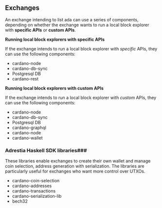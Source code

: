 ## Exchanges

An exchange intending to list ada can use a series of components, depending on whether the exchange wants to run a local block explorer with **specific APIs** or **custom APIs**.

**Running local block explorers with specific APIs**

If the exchange intends to run a local block explorer with *specific* APIs, they can use the following components:

-   cardano-node
-   cardano-db-sync
-   Postgresql DB
-   cardano-rest

**Running local block explorers with custom APIs**

If the exchange intends to run a local block explorer with *custom* APIs, they can use the following components:

-   cardano-node
-   cardano-db-sync
-   Postgresql DB
-   cardano-graphql  
-   cardano-node
-   cardano-wallet

### Adrestia Haskell SDK libraries###

These libraries enable exchanges to create their own wallet and manage coin selection, address generation with serialization. The libraries are particularly useful for exchanges who want more control over UTXOs.

-   cardano-coin-selection
-   cardano-addresses
-   cardano-transactions
-   cardano-serialization-lib
-   bech32
